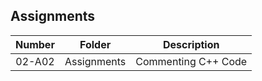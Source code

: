 
## Assignments

| Number | Folder | Description |
| :----: | ------ | ----------- |
|   02-A02     |     Assignments   |      Commenting C++ Code      |
